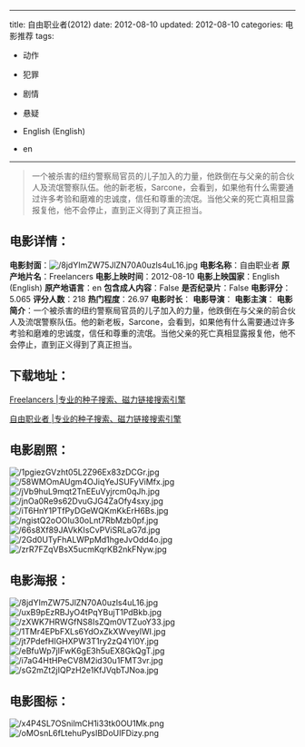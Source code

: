 
---
title: 自由职业者(2012)
date: 2012-08-10
updated: 2012-08-10
categories: 电影推荐
tags:
- 动作
- 犯罪
- 剧情
- 悬疑

- English (English)
- en
---


> 一个被杀害的纽约警察局官员的儿子加入的力量，他跌倒在与父亲的前合伙人及流氓警察队伍。他的新老板，Sarcone，会看到，如果他有什么需要通过许多考验和磨难的忠诚度，信任和尊重的流氓。当他父亲的死亡真相显露报复他，他不会停止，直到正义得到了真正担当。

## **电影详情**：

**电影封面**：<img src="https://image.tmdb.org/t/p/w200/8jdYImZW75JlZN70A0uzls4uL16.jpg" alt="/8jdYImZW75JlZN70A0uzls4uL16.jpg" title="/8jdYImZW75JlZN70A0uzls4uL16.jpg">
**电影名称**：自由职业者
**原产地片名**：Freelancers
**电影上映时间**：2012-08-10
**电影上映国家**：English (English)
**原产地语言**：en
**包含成人内容**：False
**是否纪录片**：False
**电影评分**：5.065
**评分人数**：218
**热门程度**：26.97
**电影时长**：
**电影导演**：
**电影主演**：
**电影简介**：一个被杀害的纽约警察局官员的儿子加入的力量，他跌倒在与父亲的前合伙人及流氓警察队伍。他的新老板，Sarcone，会看到，如果他有什么需要通过许多考验和磨难的忠诚度，信任和尊重的流氓。当他父亲的死亡真相显露报复他，他不会停止，直到正义得到了真正担当。

## **下载地址**：
[Freelancers |专业的种子搜索、磁力链接搜索引擎](https://movie.amd794.com:2083/?search=Freelancers&ordering=&mode=match_phrase&page_size=10&page=1)

[自由职业者 |专业的种子搜索、磁力链接搜索引擎](https://movie.amd794.com:2083/?search=%E8%87%AA%E7%94%B1%E8%81%8C%E4%B8%9A%E8%80%85&ordering=&mode=match_phrase&page_size=10&page=1)
 

## **电影剧照**：
<img src="https://image.tmdb.org/t/p/original/1pgiezGVzht05L2Z96Ex83zDCGr.jpg" alt="/1pgiezGVzht05L2Z96Ex83zDCGr.jpg" title="/1pgiezGVzht05L2Z96Ex83zDCGr.jpg"><img src="https://image.tmdb.org/t/p/original/58WMOmAUgm4OJiqYeJSUFyViMfx.jpg" alt="/58WMOmAUgm4OJiqYeJSUFyViMfx.jpg" title="/58WMOmAUgm4OJiqYeJSUFyViMfx.jpg"><img src="https://image.tmdb.org/t/p/original/jVb9huL9mqt2TnEEuVyjrcm0qJh.jpg" alt="/jVb9huL9mqt2TnEEuVyjrcm0qJh.jpg" title="/jVb9huL9mqt2TnEEuVyjrcm0qJh.jpg"><img src="https://image.tmdb.org/t/p/original/jnOa0Re9s62DvuGJG4ZaOfy4sxy.jpg" alt="/jnOa0Re9s62DvuGJG4ZaOfy4sxy.jpg" title="/jnOa0Re9s62DvuGJG4ZaOfy4sxy.jpg"><img src="https://image.tmdb.org/t/p/original/iT6HnY1PTfPyDGeWQKmKkErH6Bs.jpg" alt="/iT6HnY1PTfPyDGeWQKmKkErH6Bs.jpg" title="/iT6HnY1PTfPyDGeWQKmKkErH6Bs.jpg"><img src="https://image.tmdb.org/t/p/original/ngistQ2oOOIu30oLnt7RbMzb0pf.jpg" alt="/ngistQ2oOOIu30oLnt7RbMzb0pf.jpg" title="/ngistQ2oOOIu30oLnt7RbMzb0pf.jpg"><img src="https://image.tmdb.org/t/p/original/66s8Xf89JAVkKIsCvPViSRLaG7d.jpg" alt="/66s8Xf89JAVkKIsCvPViSRLaG7d.jpg" title="/66s8Xf89JAVkKIsCvPViSRLaG7d.jpg"><img src="https://image.tmdb.org/t/p/original/2Gd0UTyFhALWPpMd1hgeJvOdd4o.jpg" alt="/2Gd0UTyFhALWPpMd1hgeJvOdd4o.jpg" title="/2Gd0UTyFhALWPpMd1hgeJvOdd4o.jpg"><img src="https://image.tmdb.org/t/p/original/zrR7FZqVBsX5ucmKqrKB2nkFNyw.jpg" alt="/zrR7FZqVBsX5ucmKqrKB2nkFNyw.jpg" title="/zrR7FZqVBsX5ucmKqrKB2nkFNyw.jpg">

## **电影海报**：
<img src="https://image.tmdb.org/t/p/original/8jdYImZW75JlZN70A0uzls4uL16.jpg" alt="/8jdYImZW75JlZN70A0uzls4uL16.jpg" title="/8jdYImZW75JlZN70A0uzls4uL16.jpg"><img src="https://image.tmdb.org/t/p/original/uxB9pEzRBJyO4tPqYBujT1PdBkb.jpg" alt="/uxB9pEzRBJyO4tPqYBujT1PdBkb.jpg" title="/uxB9pEzRBJyO4tPqYBujT1PdBkb.jpg"><img src="https://image.tmdb.org/t/p/original/zXWK7HRWGfNS8IsZQm0VTZuoY33.jpg" alt="/zXWK7HRWGfNS8IsZQm0VTZuoY33.jpg" title="/zXWK7HRWGfNS8IsZQm0VTZuoY33.jpg"><img src="https://image.tmdb.org/t/p/original/1TMr4EPbFXLs6YdOxZkXWveyIWI.jpg" alt="/1TMr4EPbFXLs6YdOxZkXWveyIWI.jpg" title="/1TMr4EPbFXLs6YdOxZkXWveyIWI.jpg"><img src="https://image.tmdb.org/t/p/original/jt7PdefHIGHXPW3T1ry2zQ4Yl0Y.jpg" alt="/jt7PdefHIGHXPW3T1ry2zQ4Yl0Y.jpg" title="/jt7PdefHIGHXPW3T1ry2zQ4Yl0Y.jpg"><img src="https://image.tmdb.org/t/p/original/eBfuWp7jIFwK6gE3h5uEX8GkQgT.jpg" alt="/eBfuWp7jIFwK6gE3h5uEX8GkQgT.jpg" title="/eBfuWp7jIFwK6gE3h5uEX8GkQgT.jpg"><img src="https://image.tmdb.org/t/p/original/i7aG4HtHPeCV8M2id30u1FMT3vr.jpg" alt="/i7aG4HtHPeCV8M2id30u1FMT3vr.jpg" title="/i7aG4HtHPeCV8M2id30u1FMT3vr.jpg"><img src="https://image.tmdb.org/t/p/original/sG2mZt2jIQPzH2e1KfJVqbTJNoa.jpg" alt="/sG2mZt2jIQPzH2e1KfJVqbTJNoa.jpg" title="/sG2mZt2jIQPzH2e1KfJVqbTJNoa.jpg">

## **电影图标**：
<img src="https://image.tmdb.org/t/p/original/x4P4SL7OSnilmCH1i33tk0OU1Mk.png" alt="/x4P4SL7OSnilmCH1i33tk0OU1Mk.png" title="/x4P4SL7OSnilmCH1i33tk0OU1Mk.png"><img src="https://image.tmdb.org/t/p/original/oMOsnL6fLtehuPysIBDoUIFDizy.png" alt="/oMOsnL6fLtehuPysIBDoUIFDizy.png" title="/oMOsnL6fLtehuPysIBDoUIFDizy.png">
